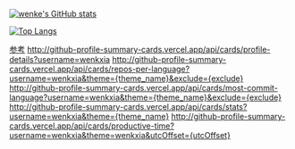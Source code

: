 [![wenke's GitHub stats](https://github-readme-stats.vercel.app/api?username=wenkexia&show_icons=true&theme=highcontrast)](https://github.com/anuraghazra/github-readme-stats)

[![Top Langs](https://github-readme-stats.vercel.app/api/top-langs/?username=wenkexia&theme=highcontrast)](https://github.com/anuraghazra/github-readme-stats)



[参考](https://github.com/vn7n24fzkq/github-profile-summary-cards)
http://github-profile-summary-cards.vercel.app/api/cards/profile-details?username=wenkxia
http://github-profile-summary-cards.vercel.app/api/cards/repos-per-language?username=wenkxia&theme={theme_name}&exclude={exclude}
http://github-profile-summary-cards.vercel.app/api/cards/most-commit-language?username=wenkxia&theme={theme_name}&exclude={exclude}
http://github-profile-summary-cards.vercel.app/api/cards/stats?username=wenkxia&theme={theme_name}
http://github-profile-summary-cards.vercel.app/api/cards/productive-time?username=wenkxia&theme=wenkxia&utcOffset={utcOffset}
